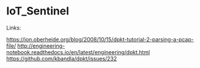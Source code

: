 # IoT_Sentinel
Links:

https://jon.oberheide.org/blog/2008/10/15/dpkt-tutorial-2-parsing-a-pcap-file/
http://engineering-notebook.readthedocs.io/en/latest/engineering/dpkt.html
https://github.com/kbandla/dpkt/issues/232

